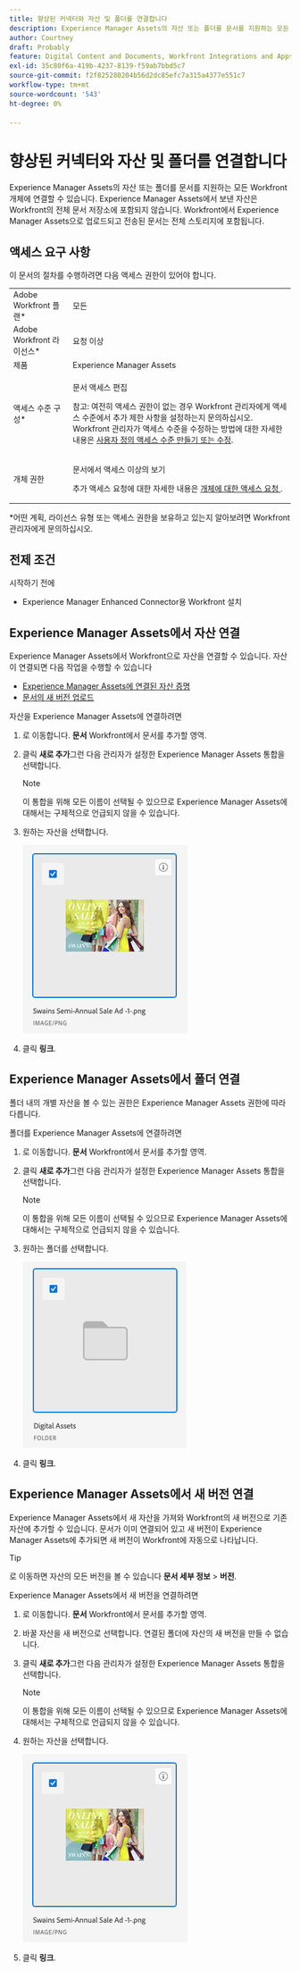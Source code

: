 ```yaml
---
title: 향상된 커넥터와 자산 및 폴더를 연결합니다
description: Experience Manager Assets의 자산 또는 폴더를 문서를 지원하는 모든 Workfront 개체에 연결할 수 있습니다.
author: Courtney
draft: Probably
feature: Digital Content and Documents, Workfront Integrations and Apps
exl-id: 35c80f6a-419b-4237-8139-f59ab7bbd5c7
source-git-commit: f2f825280204b56d2dc85efc7a315a4377e551c7
workflow-type: tm+mt
source-wordcount: '543'
ht-degree: 0%

---
```


# 향상된 커넥터와 자산 및 폴더를 연결합니다

Experience Manager Assets의 자산 또는 폴더를 문서를 지원하는 모든 Workfront 개체에 연결할 수 있습니다. Experience Manager Assets에서 보낸 자산은 Workfront의 전체 문서 저장소에 포함되지 않습니다. Workfront에서 Experience Manager Assets으로 업로드되고 전송된 문서는 전체 스토리지에 포함됩니다.

## 액세스 요구 사항

이 문서의 절차를 수행하려면 다음 액세스 권한이 있어야 합니다.

<table style="table-layout:auto"> 
 <col> 
 <col> 
 <tbody> 
  <tr> 
   <td role="rowheader">Adobe Workfront 플랜*</td> 
   <td> <p>모든</p> </td> 
  </tr> 
  <tr> 
   <td role="rowheader">Adobe Workfront 라이선스*</td> 
   <td> <p>요청 이상</p> </td> 
  </tr> 
  <tr> 
   <td role="rowheader">제품</td> 
   <td>Experience Manager Assets </td> 
  </tr> 
  <tr> 
   <td role="rowheader">액세스 수준 구성*</td> 
   <td> <p>문서 액세스 편집</p> <p>참고: 여전히 액세스 권한이 없는 경우 Workfront 관리자에게 액세스 수준에서 추가 제한 사항을 설정하는지 문의하십시오. Workfront 관리자가 액세스 수준을 수정하는 방법에 대한 자세한 내용은 <a href="../../../administration-and-setup/add-users/configure-and-grant-access/create-modify-access-levels.md" class="MCXref xref">사용자 정의 액세스 수준 만들기 또는 수정</a>.</p> </td> 
  </tr> 
  <tr> 
   <td role="rowheader">개체 권한</td> 
   <td> <p>문서에서 액세스 이상의 보기</p> <p>추가 액세스 요청에 대한 자세한 내용은 <a href="../../../workfront-basics/grant-and-request-access-to-objects/request-access.md" class="MCXref xref">개체에 대한 액세스 요청 </a>.</p> </td> 
  </tr> 
 </tbody> 
</table>

&#42;어떤 계획, 라이선스 유형 또는 액세스 권한을 보유하고 있는지 알아보려면 Workfront 관리자에게 문의하십시오.

## 전제 조건

시작하기 전에

* Experience Manager Enhanced Connector용 Workfront 설치

## Experience Manager Assets에서 자산 연결

Experience Manager Assets에서 Workfront으로 자산을 연결할 수 있습니다. 자산이 연결되면 다음 작업을 수행할 수 있습니다

* [Experience Manager Assets에 연결된 자산 증명](../../../documents/workfront-and-experience-manager-integrations/workfront-for-experience-manager-enhanced-connector/enhanced-connector-proof-asset.md)
* [문서의 새 버전 업로드](../../../documents/managing-documents/upload-new-document-version.md)

자산을 Experience Manager Assets에 연결하려면

1. 로 이동합니다. **문서** Workfront에서 문서를 추가할 영역.
1. 클릭 **새로 추가**&#x200B;그런 다음 관리자가 설정한 Experience Manager Assets 통합을 선택합니다.

   >[!NOTE]
   >
   >이 통합을 위해 모든 이름이 선택될 수 있으므로 Experience Manager Assets에 대해서는 구체적으로 언급되지 않을 수 있습니다.

1. 원하는 자산을 선택합니다.

   ![](assets/select-an-asset.png)

1. 클릭 **링크**.

## Experience Manager Assets에서 폴더 연결

폴더 내의 개별 자산을 볼 수 있는 권한은 Experience Manager Assets 권한에 따라 다릅니다.

폴더를 Experience Manager Assets에 연결하려면

1. 로 이동합니다. **문서** Workfront에서 문서를 추가할 영역.
1. 클릭 **새로 추가**&#x200B;그런 다음 관리자가 설정한 Experience Manager Assets 통합을 선택합니다.

   >[!NOTE]
   >
   >이 통합을 위해 모든 이름이 선택될 수 있으므로 Experience Manager Assets에 대해서는 구체적으로 언급되지 않을 수 있습니다.

1. 원하는 폴더를 선택합니다.

   ![](assets/select-a-folder.png)

1. 클릭 **링크**.

## Experience Manager Assets에서 새 버전 연결

Experience Manager Assets에서 새 자산을 가져와 Workfront의 새 버전으로 기존 자산에 추가할 수 있습니다. 문서가 이미 연결되어 있고 새 버전이 Experience Manager Assets에 추가되면 새 버전이 Workfront에 자동으로 나타납니다.

>[!TIP]
>
>로 이동하면 자산의 모든 버전을 볼 수 있습니다 **문서 세부 정보** > **버전**.

Experience Manager Assets에서 새 버전을 연결하려면

1. 로 이동합니다. **문서** Workfront에서 문서를 추가할 영역.
1. 바꿀 자산을 새 버전으로 선택합니다. 연결된 폴더에 자산의 새 버전을 만들 수 없습니다.
1. 클릭 **새로 추가**&#x200B;그런 다음 관리자가 설정한 Experience Manager Assets 통합을 선택합니다.

   >[!NOTE]
   >
   >이 통합을 위해 모든 이름이 선택될 수 있으므로 Experience Manager Assets에 대해서는 구체적으로 언급되지 않을 수 있습니다.

1. 원하는 자산을 선택합니다.

   ![](assets/select-an-asset.png)

1. 클릭 **링크**.
